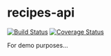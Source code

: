 # recipes-api

[![Build Status](https://travis-ci.com/milorad-kukic/recipes-api.svg?branch=master)](https://travis-ci.com/milorad-kukic/recipes-api)
[![Coverage Status](https://coveralls.io/repos/github/milorad-kukic/recipes-api/badge.svg?branch=master)](https://coveralls.io/github/milorad-kukic/recipes-api?branch=master)

For demo purposes...
